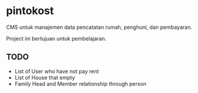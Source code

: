 # pintokost

CMS untuk manajemen data pencatatan rumah, penghuni, dan pembayaran.

Project ini bertujuan untuk pembelajaran.

## TODO
- List of User who have not pay rent
- List of House that empty
- Family Head and Member relationship through person
